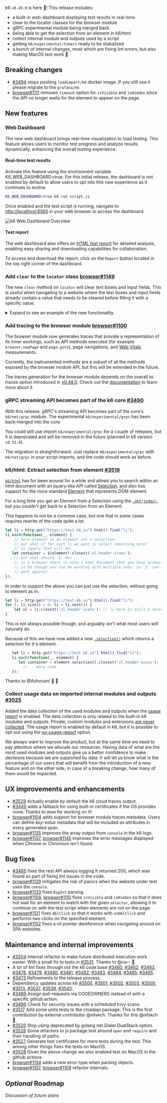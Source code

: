 k6 `v0.49.0` is here 🎉! This release includes:

- a built-in web-dashboard displaying test results in real-time
- clear to the locator classes for the browser module
- gRPC experimental module being merged back
- being able to get the selection from an element in k6/html
- collect internal module and outputs used by a script
- getting `k6/experimental/timers` ready to be stabalized
- a bunch of internal changes, most which are fixing lint errors, but also making MacOS test work :tada: 


## Breaking changes


- [#3494](https://github.com/grafana/k6/pull/3494) stops pushing `loadimpact/k6` docker image. If you still use it please migrate to the  `grafana/k6`
- [browser#1111](https://github.com/grafana/xk6-browser/pull/1111) removes `timeout` option for `isVisible` and `isHidden` since the API no longer waits for the element to appear on the page.


## New features

### Web Dashboard

The new web dashboard brings real-time visualization to load testing. This feature allows users to monitor test progress and analyze
results dynamically, enhancing the overall testing experience.

#### Real-time test results

Activate this feature using the environment variable K6_WEB_DASHBOARD=true. For this initial release, the dashboard is not enabled
by default to allow users to opt into this new experience as it continues to evolve.

```bash
K6_WEB_DASHBOARD=true k6 run script.js
```

Once enabled and the test script is running, navigate to [http://localhost:6565](http://localhost:6565) in your web browser to access the dashboard.

![k6 Web Dashboard Overview](https://github.com/grafana/xk6-dashboard/blob/master/screenshot/k6-dashboard-overview-light.png?raw=true)

#### Test report

The web dashboard also offers an [HTML test report](https://github.com/grafana/xk6-dashboard/blob/master/screenshot/k6-dashboard-html-report-screen-view.png?raw=true) for detailed analysis, enabling easy sharing and downloading capabilities for
collaboration.

To access and download the report, click on the `Report` button located in the top right corner of the dashboard.

### Add `clear` to the `locator` class [browser#1149](https://github.com/grafana/xk6-browser/pull/1149)

The new `clear` method on `locator` will clear text boxes and input fields. This is useful when navigating to a website where the text boxes and input fields already contain a value that needs to be cleared before filling it with a specific value.

<details>
<summary> Expand to see an example of the new functionality.</summary>

```javascript
import { check } from 'k6';
import { browser } from 'k6/experimental/browser';

export const options = {
  scenarios: {
    ui: {
      executor: 'shared-iterations',
      options: {
        browser: {
            type: 'chromium',
        },
      },
    },
  },
}

export default async function() {
  const context = browser.newContext();
  const page = context.newPage();

  await page.goto('https://test.k6.io/my_messages.php', { waitUntil: 'networkidle' });
  
  // To mimic an input field with existing text.
  page.locator('input[name="login"]').type('admin');

  check(page, {
    'not_empty': p => p.locator('input[name="login"]').inputValue() != '',
  });

  // Clear the text.
  page.locator('input[name="login"]').clear();

  check(page, {
    'empty': p => p.locator('input[name="login"]').inputValue() == '',
  });

  page.close();
}
```

</details>

### Add tracing to the browser module [browser#1100](https://github.com/grafana/xk6-browser/pull/1100)

The browser module now generates traces that provide a representation of its inner workings, such as API methods executed (for example `browser.newPage` and `page.goto`), page navigations, and [Web Vitals](https://grafana.com/docs/k6/latest/using-k6-browser/metrics/#googles-core-web-vitals) measurements.

Currently, the instrumented methods are a subset of all the methods exposed by the browser module API, but this will be extended in the future.

The traces generation for the browser module depends on the overall `k6` traces option introduced in [v0.48.0](https://github.com/grafana/k6/releases/tag/v0.48.0). Check out the [documentation](https://grafana.com/docs/k6/latest/using-k6/k6-options/reference/#traces-output) to learn more about it.

### gRPC streaming API becomes part of the k6 core [#3490](https://github.com/grafana/k6/pull/3490)

With this release, gRPC's streaming API becomes part of the core's `k6/net/grpc` module. The experimental `k6/experimental/grpc` has been back-merged into the core.

You could still use import `k6/experimental/grpc` for a couple of releases, but it is deprecated and will be removed in the future (planned in k6 version `v0.51.0`).

The migration is straightforward. Just replace `k6/experimental/grpc` with `k6/net/grpc` in your script imports, and the code should work as before.

### k6/html: Extract selection from element [#3519](https://github.com/grafana/k6/pull/3519)

[`k6/html`](https://grafana.com/docs/k6/latest/javascript-api/k6-html/) has for been around for a while and allows you to search within an html document with an jquery-like API called [Selection](https://grafana.com/docs/k6/latest/javascript-api/k6-html/selection/), and also has support for the more standard [Element](https://grafana.com/docs/k6/latest/javascript-api/k6-html/element/) that represents DOM element.

For a long time you get an Element from a Selection using the [`.get(index)`](https://grafana.com/docs/k6/latest/javascript-api/k6-html/selection/selection-get/), but you couldn't get back to a Selection from an Element.

This happens to not be a common case, but one that in some cases requires rewrite of the code quite a lot.

```javascript
let li = http.get("https://test.k6.io").html().find("li");
li.each(function(_, element) {
    // here element is an element not a selection
    // but what if for each li we want to select something more?
    // in jquery that will be:
   let container = $(element).closest('ul.header-icons');
    // but what should `$` do?
    // in a browser there is only 1 html document that you have access to
    // in k6 though you can be working with multiple ones, so `$` can't know which one it should
    // work against
});
```

In order to support the above you can just use the selection, without going to element as in:

```javascript
let li = http.get("https://test.k6.io").html().find("li");
for (; li.size() > 0; li = li.next()) {
    let ul = li.closest('ul.header-icons'); // li here is still a selection and we iterate over it.
}
```

This is not always possible though, and arguably isn't what most users will naturally do.

Because of this we have now added a new [`.selection()`](https://grafana.com/docs/k6/latest/javascript-api/k6-html/element/element-selection/) which returns a selection for it's element.


```javascript
   let li = http.get("https://test.k6.io").html().find("li");
   li.each(function(_, element) {
      let container = element.selection().closest('ul.header-icons');
        // .. more code
   });
```

Thanks to @Azhovan! :bow: :tada:

### Collect usage data on imported internal modules and outputs [#3525](https://github.com/grafana/k6/pull/3525)

Added the data collection of the used modules and outputs when the [usage report](https://grafana.com/docs/k6/latest/misc/usage-collection) is enabled. The data collection is only related to the built-in k6 modules and outputs. Private, custom modules and extensions [are never collected](https://github.com/grafana/k6/blob/f35e67902605877ebf2c5e9c8673cd7faf4cdc1e/cmd/report.go#L33-L57). The usage report is enabled by default in k6, but it is possible to opt-out using the [no-usage-report](https://grafana.com/docs/k6/latest/using-k6/k6-options/reference/#no-usage-report) option.

We always want to improve the product, but at the same time we need to pay attention where we allocate our resources. Having data of what are the most used modules and outputs give us a better confidence to make decisions because we are supported by data.
It will let us know what is the percentage of our users that will benefit from the introduction of a new feature and on the other side, in case of a breaking change, how many of them would be impacted.

## UX improvements and enhancements

- [#3529](https://github.com/grafana/k6/pull/3529) Actually enable by default the k6 cloud traces output.
- [#3440](https://github.com/grafana/k6/pull/3440) adds a fallback for using built-in certificates if the OS provides none. Thanks to `@mem` for working on it!
- [browser#1104](https://github.com/grafana/xk6-browser/pull/1104) adds support for browser module traces metadata. Users can define *key-value* metadata that will be included as attributes in every generated span.
- [browser#1135](https://github.com/grafana/xk6-browser/pull/1135) improves the array output from `console` in the k6 logs.
- [browser#1137](https://github.com/grafana/xk6-browser/pull/1137), [browser#1145](https://github.com/grafana/xk6-browser/pull/1145) improves the error messages displayed when Chrome or Chromium isn't found.

## Bug fixes

- [#3485](https://github.com/grafana/k6/pull/3485) fixes the rest API always logging it returned 200, which was found as part of fixing lint issues in the code.
- [browser#1129](https://github.com/grafana/xk6-browser/pull/1129) mitigates the risk of panics when the website under test uses the `console`.
- [browser#1133](https://github.com/grafana/xk6-browser/pull/1133) fixes `BigInt` parsing.
- [browser#1108](https://github.com/grafana/xk6-browser/pull/1108), [browser#1110](https://github.com/grafana/xk6-browser/pull/1110) fixes `isVisible` and `isHidden` so that it does not wait for an element to match with the given `selector`, allowing it to continue on with the test script when elements are not on the page.
- [browser#1121](https://github.com/grafana/xk6-browser/pull/1121) fixes `dblClick` so that it works with `onDblClick` and performs two clicks on the specified element.
- [browser#1152](https://github.com/grafana/xk6-browser/pull/1152) fixes a nil pointer dereference when navigating around on SPA websites.

## Maintenance and internal improvements

- [#3204](https://github.com/grafana/k6/pull/3204) Internal refactor to make future distributed execution work easier. With a small fix to tests in [#3531](https://github.com/grafana/k6/pull/3531). Thanks to @na-- :tada:.
- A lot of lint fixes through out the k6 code base [#3460](https://github.com/grafana/k6/pull/3460), [#3462](https://github.com/grafana/k6/pull/3462), [#3463](https://github.com/grafana/k6/pull/3463), [#3478](https://github.com/grafana/k6/pull/3478), [#3479](https://github.com/grafana/k6/pull/3479), [#3480](https://github.com/grafana/k6/pull/3480), [#3481](https://github.com/grafana/k6/pull/3481), [#3482](https://github.com/grafana/k6/pull/3482), [#3483](https://github.com/grafana/k6/pull/3483), [#3484](https://github.com/grafana/k6/pull/3484), [#3485](https://github.com/grafana/k6/pull/3485), [#3495](https://github.com/grafana/k6/pull/3495).
- [#3473](https://github.com/grafana/k6/pull/3473) Refinements to the release process.
- Dependency updates across k6 [#3500](https://github.com/grafana/k6/pull/3500), [#3501](https://github.com/grafana/k6/pull/3501), [#3502](https://github.com/grafana/k6/pull/3502), [#3503](https://github.com/grafana/k6/pull/3503), [#3509](https://github.com/grafana/k6/pull/3509), [#3513](https://github.com/grafana/k6/pull/3513), [#3537](https://github.com/grafana/k6/pull/3537), [#3539](https://github.com/grafana/k6/pull/3539), [#3540](https://github.com/grafana/k6/pull/3540).
- [#3489](https://github.com/grafana/k6/pull/3489) Assign pull-requests via CODEOWNERS instead of with a specific github action.
- [#3496](https://github.com/grafana/k6/pull/3496) Check for security issues with a scheduled trivy scans.
- [#3517](https://github.com/grafana/k6/pull/3517) Add some units tests to the cloadapi package. This is the first contribution by external contributor @nilskch. Thanks for this @nilskch :bow:.
- [#3520](https://github.com/grafana/k6/pull/3520) Stop using deprecated by golang net.Dialer.DualStack option.
- [#3526](https://github.com/grafana/k6/pull/3526) Some refactors to js package test around `open` and `require` and their handling of paths.
- [#3527](https://github.com/grafana/k6/pull/3527) Generate test certificates for more tests during the test. This among other things fixes the tests on  MacOS.
- [#3528](https://github.com/grafana/k6/pull/3528) Given the above change we also enabled test on MacOS in the github actions.
- [browser#1134](https://github.com/grafana/xk6-browser/pull/1134) adds a new error type when parsing objects.
- [browser#1107](https://github.com/grafana/xk6-browser/pull/1107), [browser#1109](https://github.com/grafana/xk6-browser/pull/1109) refactor internals.


## _Optional_ Roadmap

_Discussion of future plans_

